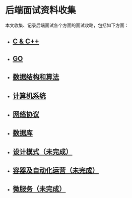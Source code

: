 后端面试资料收集
====

本文收集、记录后端面试各个方面的面试攻略，包括如下方面：

* ## [C & C++](https://github.com/Ty-Chen/Awesome-Backend/blob/master/c%20%26%20c%2B%2B.md "c&c++")
* ## [GO](https://github.com/Ty-Chen/Awesome-Backend/blob/master/GO.md "go")
* ## [数据结构和算法](https://github.com/Ty-Chen/Awesome-Backend/blob/master/Data%20Structure%20and%20Algorithm.md "Data Structure and Algorithm")
* ## [计算机系统](https://github.com/Ty-Chen/Awesome-Backend/blob/master/Computer%20System.md "Computer System")
* ## [网络协议](https://github.com/Ty-Chen/Awesome-Backend/blob/master/Networking.md "网络协议")
* ## [数据库](https://github.com/Ty-Chen/Awesome-Backend/blob/master/Database.md)
* ## [设计模式（未完成）](https://github.com/Ty-Chen/Awesome-Backend/blob/master/Design%20Pattern.md "Design Pattern")
* ## [容器及自动化运营（未完成）]()
* ## [微服务（未完成）]()
